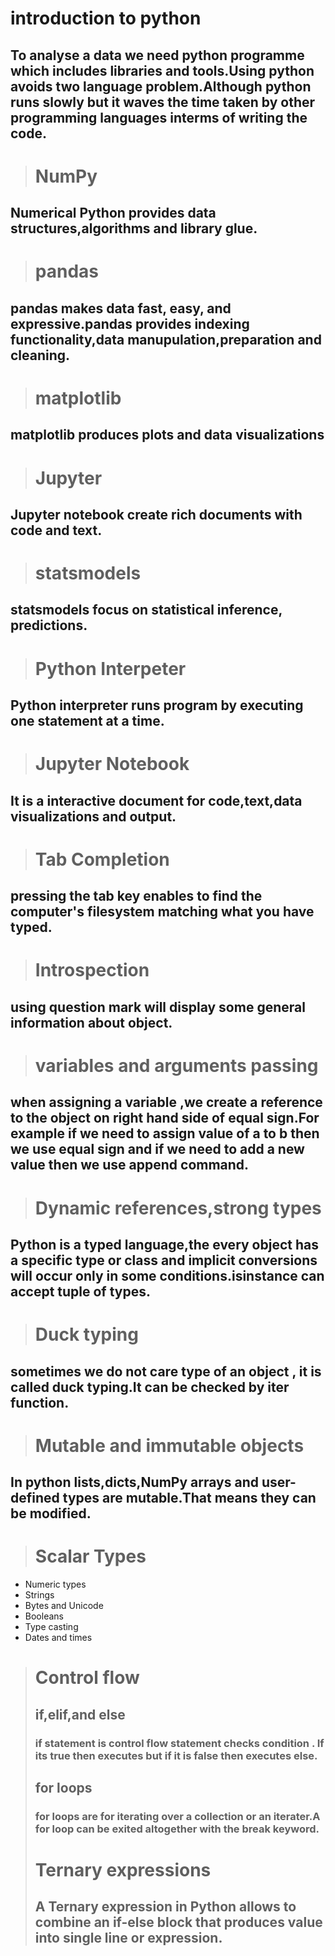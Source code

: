 # **introduction to python**
## To analyse a data we need python programme which includes libraries and tools.Using python avoids two language problem.Although python runs slowly but it waves the time taken by other programming languages interms of writing the code.
> # NumPy
## Numerical Python provides data structures,algorithms and  library glue.
>
> # pandas
## pandas makes data fast, easy, and expressive.pandas provides indexing functionality,data manupulation,preparation and cleaning.
>
> # matplotlib
## matplotlib produces plots and data visualizations
>
> # Jupyter
## Jupyter notebook create rich documents with code and text.
>
> # statsmodels
## statsmodels focus on statistical inference, predictions.
>
> # Python Interpeter
## Python interpreter runs program by executing one statement at a time.
>
> # Jupyter Notebook 
## It is a interactive document for code,text,data visualizations and output.
>
> # Tab Completion
## pressing the tab key enables to find the computer's filesystem matching what you have typed.
>
> # Introspection
## using question mark will display some general information about object.
>
> # variables and arguments passing
## when assigning a variable ,we create a reference to the object on right hand side of equal sign.For example if we need to assign value of a to b then we use equal sign and if we need to add a new value then we use append command.
>
> # Dynamic references,strong types
## Python is a typed language,the every object has a specific type or class and implicit conversions will occur only in some conditions.isinstance can accept tuple of types.
>
> # Duck typing
## sometimes we do not care type of an object , it is called duck typing.It can be checked by iter function.
>
> # Mutable and immutable objects
## In python lists,dicts,NumPy arrays and user-defined types are mutable.That means they can be modified.
>
> # Scalar Types
- Numeric types
- Strings
- Bytes and Unicode
- Booleans
- Type casting
- Dates and times
> # Control flow
> ## if,elif,and else
> ### if statement is control flow statement checks condition . If its true then executes but if it is false then executes else.
> ## for loops
> ### for loops are for iterating over a collection or an iterater.A for loop can be exited altogether with the break keyword.
> # Ternary expressions
> ## A Ternary expression in Python allows to combine an if-else block that produces value into single line or expression.
